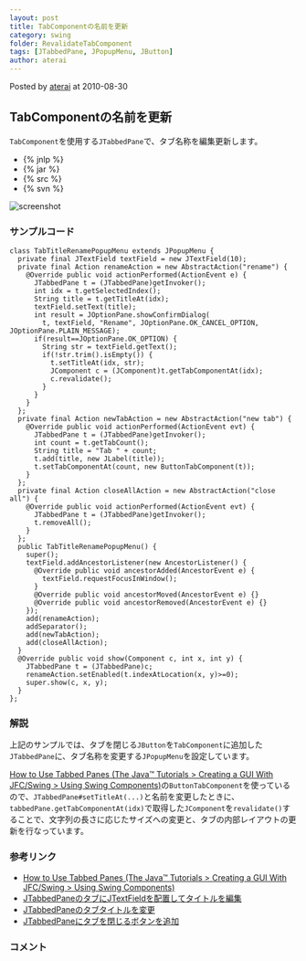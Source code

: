 ```yaml
---
layout: post
title: TabComponentの名前を更新
category: swing
folder: RevalidateTabComponent
tags: [JTabbedPane, JPopupMenu, JButton]
author: aterai
---
```


Posted by [aterai](http://terai.xrea.jp/aterai.html) at 2010-08-30

## TabComponentの名前を更新
`TabComponent`を使用する`JTabbedPane`で、タブ名称を編集更新します。

- {% jnlp %}
- {% jar %}
- {% src %}
- {% svn %}

<!-- dummy comment line for breaking list -->

![screenshot](http://lh6.ggpht.com/_9Z4BYR88imo/TQTR4c_40eI/AAAAAAAAAh4/dLbGOWvSzSc/s800/RevalidateTabComponent.png)

### サンプルコード
<pre class="prettyprint"><code>class TabTitleRenamePopupMenu extends JPopupMenu {
  private final JTextField textField = new JTextField(10);
  private final Action renameAction = new AbstractAction("rename") {
    @Override public void actionPerformed(ActionEvent e) {
      JTabbedPane t = (JTabbedPane)getInvoker();
      int idx = t.getSelectedIndex();
      String title = t.getTitleAt(idx);
      textField.setText(title);
      int result = JOptionPane.showConfirmDialog(
        t, textField, "Rename", JOptionPane.OK_CANCEL_OPTION, JOptionPane.PLAIN_MESSAGE);
      if(result==JOptionPane.OK_OPTION) {
        String str = textField.getText();
        if(!str.trim().isEmpty()) {
          t.setTitleAt(idx, str);
          JComponent c = (JComponent)t.getTabComponentAt(idx);
          c.revalidate();
        }
      }
    }
  };
  private final Action newTabAction = new AbstractAction("new tab") {
    @Override public void actionPerformed(ActionEvent evt) {
      JTabbedPane t = (JTabbedPane)getInvoker();
      int count = t.getTabCount();
      String title = "Tab " + count;
      t.add(title, new JLabel(title));
      t.setTabComponentAt(count, new ButtonTabComponent(t));
    }
  };
  private final Action closeAllAction = new AbstractAction("close all") {
    @Override public void actionPerformed(ActionEvent evt) {
      JTabbedPane t = (JTabbedPane)getInvoker();
      t.removeAll();
    }
  };
  public TabTitleRenamePopupMenu() {
    super();
    textField.addAncestorListener(new AncestorListener() {
      @Override public void ancestorAdded(AncestorEvent e) {
        textField.requestFocusInWindow();
      }
      @Override public void ancestorMoved(AncestorEvent e) {}
      @Override public void ancestorRemoved(AncestorEvent e) {}
    });
    add(renameAction);
    addSeparator();
    add(newTabAction);
    add(closeAllAction);
  }
  @Override public void show(Component c, int x, int y) {
    JTabbedPane t = (JTabbedPane)c;
    renameAction.setEnabled(t.indexAtLocation(x, y)&gt;=0);
    super.show(c, x, y);
  }
};
</code></pre>

### 解説
上記のサンプルでは、タブを閉じる`JButton`を`TabComponent`に追加した`JTabbedPane`に、タブ名称を変更する`JPopupMenu`を設定しています。

[How to Use Tabbed Panes (The Java™ Tutorials > Creating a GUI With JFC/Swing > Using Swing Components)](http://docs.oracle.com/javase/tutorial/uiswing/components/tabbedpane.html)の`ButtonTabComponent`を使っているので、`JTabbedPane#setTitleAt(...)`と名前を変更したときに、`tabbedPane.getTabComponentAt(idx)`で取得した`JComponent`を`revalidate()`することで、文字列の長さに応じたサイズへの変更と、タブの内部レイアウトの更新を行なっています。

### 参考リンク
- [How to Use Tabbed Panes (The Java™ Tutorials > Creating a GUI With JFC/Swing > Using Swing Components)](http://docs.oracle.com/javase/tutorial/uiswing/components/tabbedpane.html)
- [JTabbedPaneのタブにJTextFieldを配置してタイトルを編集](http://terai.xrea.jp/Swing/TabTitleEditor.html)
- [JTabbedPaneのタブタイトルを変更](http://terai.xrea.jp/Swing/EditTabTitle.html)
- [JTabbedPaneにタブを閉じるボタンを追加](http://terai.xrea.jp/Swing/TabWithCloseButton.html)

<!-- dummy comment line for breaking list -->

### コメント
